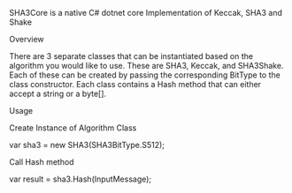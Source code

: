 SHA3Core is a native C# dotnet core Implementation of Keccak, SHA3 and Shake

Overview

There are 3 separate classes that can be instantiated based on the algorithm you would like to use. These are SHA3, Keccak, and SHA3Shake.
Each of these can be created by passing the corresponding BitType to the class constructor. Each class contains a Hash method that can either accept a string or a byte[].

Usage

Create Instance of Algorithm Class

var sha3 = new SHA3(SHA3BitType.S512);

Call Hash method

var result = sha3.Hash(InputMessage);
